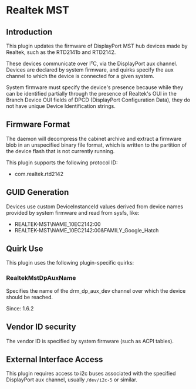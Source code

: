 # Realtek MST

## Introduction

This plugin updates the firmware of DisplayPort MST hub devices made by Realtek,
such as the RTD2141b and RTD2142.

These devices communicate over I²C, via the DisplayPort aux channel. Devices
are declared by system firmware, and quirks specify the aux channel to which
the device is connected for a given system.

System firmware must specify the device's presence because while they can be
identified partially through the presence of Realtek's OUI in the Branch
Device OUI fields of DPCD (DisplayPort Configuration Data), they do not have
unique Device Identification strings.

## Firmware Format

The daemon will decompress the cabinet archive and extract a firmware blob in
an unspecified binary file format, which is written to the partition of the
device flash that is not currently running.

This plugin supports the following protocol ID:

* com.realtek.rtd2142

## GUID Generation

Devices use custom DeviceInstanceId values derived from device names
provided by system firmware and read from sysfs, like:

* REALTEK-MST\NAME_10EC2142:00
* REALTEK-MST\NAME_10EC2142:00&FAMILY_Google_Hatch

## Quirk Use

This plugin uses the following plugin-specific quirks:

### RealtekMstDpAuxName

Specifies the name of the drm_dp_aux_dev channel over which the device should be reached.

Since: 1.6.2

## Vendor ID security

The vendor ID is specified by system firmware (such as ACPI tables).

## External Interface Access

This plugin requires access to i2c buses associated with the specified
DisplayPort aux channel, usually `/dev/i2c-5` or similar.
